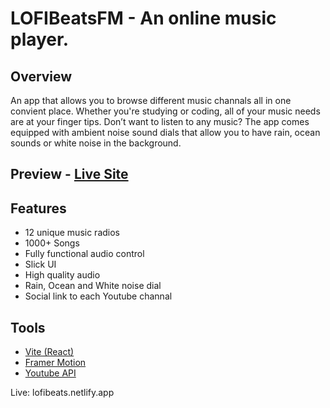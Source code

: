 # LOFIBeatsFM  - An online music player.  

## Overview

An app that allows you to browse different music channals all in one convient place. Whether you're studying or coding, all of your music needs are at your finger tips. Don’t want to listen to any music? The app comes equipped with ambient noise sound dials that allow you to have rain, ocean sounds or white noise in the background. 


## Preview - [Live Site](lofibeats.netlify.app)

## Features  

- 12 unique music radios 
- 1000+ Songs
- Fully functional audio control 
- Slick UI
- High quality audio 
- Rain, Ocean and White noise dial
- Social link to each Youtube channal 

## Tools

- [Vite (React)](https://vitejs.dev/)
- [Framer Motion](https://www.framer.com/motion/)
- [Youtube API](https://developers.google.com/youtube/v3)

Live: lofibeats.netlify.app

